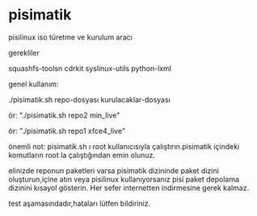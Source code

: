 # pisimatik
pisilinux iso türetme ve kurulum aracı

gerekliler

squashfs-toolsn
cdrkit
syslinux-utils
python-lxml

genel kullanım:

./pisimatik.sh  repo-dosyası  kurulacaklar-dosyası

ör: "./pisimatik.sh repo2 min_live"

ör: "./pisimatik.sh repo1 xfce4_live"


önemli not:
pisimatik.sh ı root kullanıcısıyla çalıştırın.pisimatik içindeki komutların root la çalıştığından emin olunuz.

elinizde reponun paketleri varsa pisimatik dizininde paket dizini oluşturun,içine atın veya pisilinux kullanıyorsanız pisi paket depolama dizinini kısayol gösterin. 
Her sefer internetten indirmesine gerek kalmaz. 

test aşamasındadır,hataları lütfen bildiriniz.
